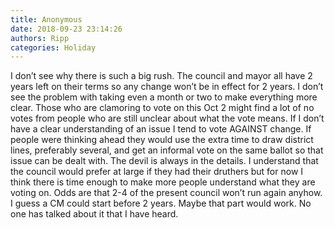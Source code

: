```yaml
---
title: Anonymous
date: 2018-09-23 23:14:26
authors: Ripp
categories: Holiday
---
```


 I don’t see why there is such a big rush. The council and mayor all have 2 years left on their terms so any change won’t be in effect for 2 years. I don’t see the problem with taking even a month or two to make everything more clear. Those who are clamoring to vote on this Oct 2 might find a lot of no votes from people who are still unclear about what the vote means. If I don’t have a clear understanding of an issue I tend to vote AGAINST change. If people were thinking ahead they would use the extra time to draw district lines, preferably several, and get an informal vote on the same ballot
so that issue can be dealt with. The devil is always in the details. I understand that the council would prefer at large if they had their druthers but for now I think there is time enough to make more people understand what they are voting on. Odds are that 2-4 of the present council won’t run again anyhow. I guess a CM could start before 2 years. Maybe that part would work. No one has talked about it that I have heard.